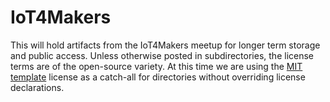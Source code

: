 # IoT4Makers


This will hold artifacts from the IoT4Makers meetup for longer term storage and public access.
Unless otherwise posted in subdirectories, the license terms are of the open-source variety.
At this time we are using the [MIT template](https://opensource.org/licenses/MIT) license
as a catch-all for directories without overriding license declarations.

